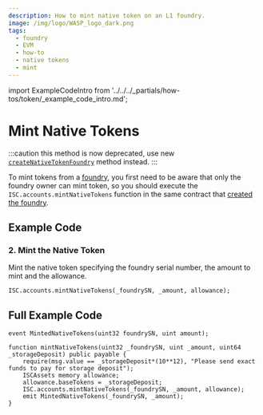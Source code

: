 ```yaml
---
description: How to mint native token on an L1 foundry.
image: /img/logo/WASP_logo_dark.png
tags:
  - foundry
  - EVM
  - how-to
  - native tokens
  - mint
---
```

import ExampleCodeIntro from '../../../_partials/how-tos/token/_example_code_intro.md';

# Mint Native Tokens

:::caution
this method is now deprecated, use new [`createNativeTokenFoundry`](./create-native-token-foundary.md) method instead.
:::

To mint tokens from a [foundry](/tips/tips/TIP-0018/#foundry-output), you first need to be aware that only the foundry owner can mint token,
so you should execute the `ISC.accounts.mintNativeTokens` function in the same contract that [created the foundry](./create-foundry.md).

## Example Code

<ExampleCodeIntro/>

### 2. Mint the Native Token

Mint the native token specifying the foundry serial number, the amount to mint and the allowance.
 
```solidity
ISC.accounts.mintNativeTokens(_foundrySN, _amount, allowance);
```

## Full Example Code

```solidity
event MintedNativeTokens(uint32 foundrySN, uint amount);

function mintNativeTokens(uint32 _foundrySN, uint _amount, uint64 _storageDeposit) public payable {
    require(msg.value == _storageDeposit*(10**12), "Please send exact funds to pay for storage deposit");
    ISCAssets memory allowance;
    allowance.baseTokens = _storageDeposit;
    ISC.accounts.mintNativeTokens(_foundrySN, _amount, allowance);
    emit MintedNativeTokens(_foundrySN, _amount);
}
```
